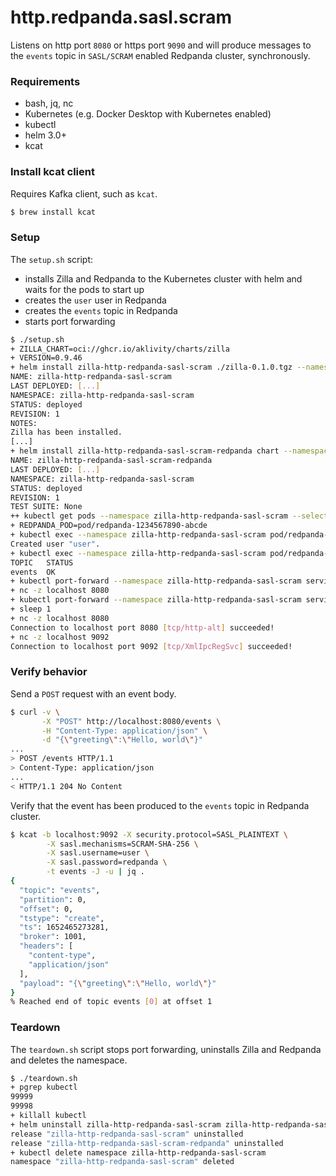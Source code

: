 # http.redpanda.sasl.scram

Listens on http port `8080` or https port `9090` and will produce messages to the `events` topic in `SASL/SCRAM`
enabled Redpanda cluster, synchronously.

### Requirements

- bash, jq, nc
- Kubernetes (e.g. Docker Desktop with Kubernetes enabled)
- kubectl
- helm 3.0+
- kcat

### Install kcat client

Requires Kafka client, such as `kcat`.

```bash
$ brew install kcat
```

### Setup

The `setup.sh` script:
- installs Zilla and Redpanda to the Kubernetes cluster with helm and waits for the pods to start up
- creates the `user` user in Redpanda
- creates the `events` topic in Redpanda
- starts port forwarding

```bash
$ ./setup.sh
+ ZILLA_CHART=oci://ghcr.io/aklivity/charts/zilla
+ VERSION=0.9.46
+ helm install zilla-http-redpanda-sasl-scram ./zilla-0.1.0.tgz --namespace zilla-http-redpanda-sasl-scram --create-namespace --wait [...]
NAME: zilla-http-redpanda-sasl-scram
LAST DEPLOYED: [...]
NAMESPACE: zilla-http-redpanda-sasl-scram
STATUS: deployed
REVISION: 1
NOTES:
Zilla has been installed.
[...]
+ helm install zilla-http-redpanda-sasl-scram-redpanda chart --namespace zilla-http-redpanda-sasl-scram --create-namespace --wait
NAME: zilla-http-redpanda-sasl-scram-redpanda
LAST DEPLOYED: [...]
NAMESPACE: zilla-http-redpanda-sasl-scram
STATUS: deployed
REVISION: 1
TEST SUITE: None
++ kubectl get pods --namespace zilla-http-redpanda-sasl-scram --selector app.kubernetes.io/instance=redpanda -o name
+ REDPANDA_POD=pod/redpanda-1234567890-abcde
+ kubectl exec --namespace zilla-http-redpanda-sasl-scram pod/redpanda-1234567890-abcde -- rpk acl user create user -p redpanda
Created user "user".
+ kubectl exec --namespace zilla-http-redpanda-sasl-scram pod/redpanda-1234567890-abcde -- rpk topic create events --user user --password redpanda --sasl-mechanism SCRAM-SHA-256
TOPIC   STATUS
events  OK
+ kubectl port-forward --namespace zilla-http-redpanda-sasl-scram service/zilla-http-redpanda-sasl-scram 8080 9090
+ nc -z localhost 8080
+ kubectl port-forward --namespace zilla-http-redpanda-sasl-scram service/redpanda 9092
+ sleep 1
+ nc -z localhost 8080
Connection to localhost port 8080 [tcp/http-alt] succeeded!
+ nc -z localhost 9092
Connection to localhost port 9092 [tcp/XmlIpcRegSvc] succeeded!
```

### Verify behavior
Send a `POST` request with an event body.
```bash
$ curl -v \
       -X "POST" http://localhost:8080/events \
       -H "Content-Type: application/json" \
       -d "{\"greeting\":\"Hello, world\"}"
...
> POST /events HTTP/1.1
> Content-Type: application/json
...
< HTTP/1.1 204 No Content
```
Verify that the event has been produced to the `events` topic in Redpanda cluster.
```bash
$ kcat -b localhost:9092 -X security.protocol=SASL_PLAINTEXT \
		-X sasl.mechanisms=SCRAM-SHA-256 \
		-X sasl.username=user \
		-X sasl.password=redpanda \
		-t events -J -u | jq .
{
  "topic": "events",
  "partition": 0,
  "offset": 0,
  "tstype": "create",
  "ts": 1652465273281,
  "broker": 1001,
  "headers": [
    "content-type",
    "application/json"
  ],
  "payload": "{\"greeting\":\"Hello, world\"}"
}
% Reached end of topic events [0] at offset 1
```

### Teardown

The `teardown.sh` script stops port forwarding, uninstalls Zilla and Redpanda and deletes the namespace.

```bash
$ ./teardown.sh
+ pgrep kubectl
99999
99998
+ killall kubectl
+ helm uninstall zilla-http-redpanda-sasl-scram zilla-http-redpanda-sasl-scram-redpanda --namespace zilla-http-redpanda-sasl-scram
release "zilla-http-redpanda-sasl-scram" uninstalled
release "zilla-http-redpanda-sasl-scram-redpanda" uninstalled
+ kubectl delete namespace zilla-http-redpanda-sasl-scram
namespace "zilla-http-redpanda-sasl-scram" deleted
```
